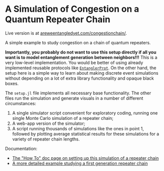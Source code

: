 # A Simulation of Congestion on a Quantum Repeater Chain

Live version is at [areweentangledyet.com/congestionchain/](https://areweentangledyet.com/congestionchain/).

A simple example to study congestion on a chain of quantum repeaters.

**Importantly, you probably do not want to use this setup directly if all you want is to model entanglement generation between neighbors!!!** This is a very low-level implementation. You would be better of using already implemented reusable protocols like [`EntanglerProt`](https://qs.quantumsavory.org/dev/API_ProtocolZoo/#QuantumSavory.ProtocolZoo.EntanglerProt). On the other hand, the setup here is a simple way to learn about making discrete event simulations without depending on a lot of extra library functionality and opaque black boxes.

The `setup.jl` file implements all necessary base functionality.
The other files run the simulation and generate visuals in a number of different circumstances:
1. A single simulator script convenient for exploratory coding, running one single Monte Carlo simulation of a repeater chain;
2. A web-app version of the simulator;
3. A script running thousands of simulations like the ones in point 1, followed by plotting average statistical results for these simulations for a variety of repeater chain lengths.

Documentation:

- [The "How To" doc page on setting up this simulation of a repeater chain](https://qs.quantumsavory.org/dev/howto/congestionchain/congestionchain)
- [A more detailed example studying a first generation repeater chain](https://qs.quantumsavory.org/dev/howto/firstgenrepeater/firstgenrepeater)